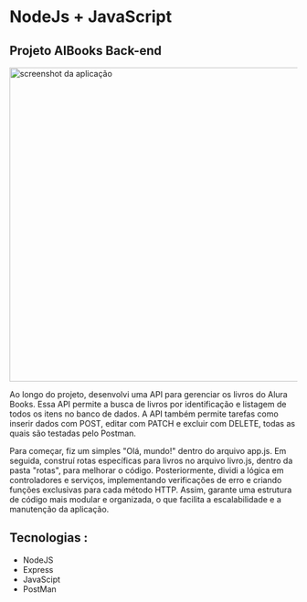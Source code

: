 # NodeJs + JavaScript

## Projeto AlBooks Back-end

<img src='https://imgur.com/a/fVEHpDM.png' alt='screenshot da aplicação' width='550px'/>

Ao longo do projeto, desenvolvi uma API para gerenciar os livros do Alura Books. Essa API permite a busca de livros por identificação e listagem de todos os itens no banco de dados. A API também permite tarefas como inserir dados com POST, editar com PATCH e excluir com DELETE, todas as quais são testadas pelo Postman.

Para começar, fiz um simples "Olá, mundo!" dentro do arquivo app.js. Em seguida, construí rotas específicas para livros no arquivo livro.js, dentro da pasta "rotas", para melhorar o código. Posteriormente, dividi a lógica em controladores e serviços, implementando verificações de erro e criando funções exclusivas para cada método HTTP. Assim, garante uma estrutura de código mais modular e organizada, o que facilita a escalabilidade e a manutenção da aplicação.


## Tecnologias :

- NodeJS
- Express
- JavaScipt
- PostMan
